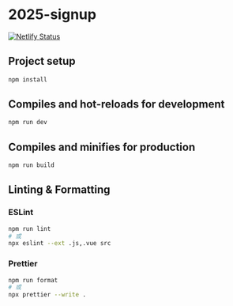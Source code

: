 # 2025-signup
[![Netlify Status](https://api.netlify.com/api/v1/badges/773b0908-d4b8-41f7-b6ff-f4d752b702c6/deploy-status)](https://app.netlify.com/projects/2025-meichuhackathon/deploys)

## Project setup

```sh
npm install
```

## Compiles and hot-reloads for development

```sh
npm run dev
```

## Compiles and minifies for production

```sh
npm run build
```

## Linting & Formatting

### ESLint

```sh
npm run lint
# 或
npx eslint --ext .js,.vue src
```

### Prettier

```sh
npm run format
# 或
npx prettier --write .
```
